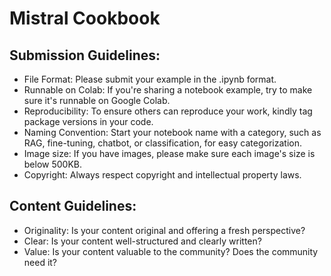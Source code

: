 # Mistral Cookbook


## Submission Guidelines:
- File Format: Please submit your example in the .ipynb format.
- Runnable on Colab: If you're sharing a notebook example, try to make sure it's runnable on Google Colab.
- Reproducibility: To ensure others can reproduce your work, kindly tag package versions in your code.
- Naming Convention: Start your notebook name with a category, such as RAG, fine-tuning, chatbot, or classification, for easy categorization.
- Image size: If you have images, please make sure each image's size is below 500KB.
- Copyright: Always respect copyright and intellectual property laws. 


## Content Guidelines: 
- Originality: Is your content original and offering a fresh perspective?
- Clear: Is your content well-structured and clearly written?
- Value: Is your content valuable to the community? Does the community need it? 


